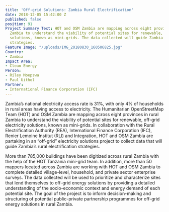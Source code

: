 ```yaml
---
title: 'Off-grid Solutions: Zambia Rural Electrification'
date: 2018-12-05 15:42:00 Z
published: false
position: 91
Project Summary Text: HOT and OSM Zambia are mapping across eight provinces in rural
  Zambia to understand the viability of potential sites for renewable, off-grid electricity
  solutions, known as mini-grids. The data collected will guide Zambia’s rural electrification
  strategies.
Feature Image: "/uploads/IMG_20180830_160506825.jpg"
Country:
- Zambia
Impact Area:
- Clean Energy
Person:
- Riley Moepswa
- Paul Uithol
Partner:
- International Finance Corporation (IFC)
---
```


Zambia’s national electricity access rate is 31%, with only 4% of households in rural areas having access to electricity. The Humanitarian OpenStreetMap Team (HOT) and OSM Zambia are mapping across eight provinces in rural Zambia to understand the viability of potential sites for renewable, off-grid electricity solutions, known as mini-grids. In collaboration with the Rural Electrification Authority (REA), International Finance Corporation (IFC), Renier Lemoine Institut (RLI) and Integration, HOT and OSM Zambia are partaking in an “off-grid” electricity solutions project to collect data that will guide Zambia’s rural electrification strategies.
 
More than 785,000 buildings have been digitized across rural Zambia with the help of the HOT Tanzania mini-grid team. In addition, more than 50 mappers located across Zambia are working with HOT and OSM Zambia to complete detailed village-level, household, and private sector enterprise surveys. The data collected will be used to prioritize and characterize sites that lend themselves to off-grid energy solutions by providing a detailed understanding of the socio-economic context and energy demand of each potential site. The goal of the project is to inform decision-making and structuring of potential public-private partnership programmes for off-grid energy solutions in rural Zambia. 